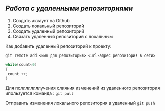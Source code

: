 ## ***Работа с удаленными репозиториями***

1. Создать аккаунт на  Github
2. Создать локальный репозиторий
3. Создать удаленный репозиторий
4. Связать удаленный репозиторий с локальным


Как добавить удаленный репозиторий к проекту:
```
git remote add <имя для репозитория> <url-адрес репозитория в сети>
```

``` C#
while(count<0)
{
 count ++;
}
```


Для поллллллллучения слияния изменений из удаленного репозитория ипользуется команда : `git pull`

Отправить изменения локального репозитория в удаленный `git push`